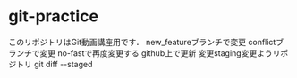 # git-practice
このリポジトリはGit動画講座用です．
new_featureブランチで変更
conflictブランチで変更
no-fastで再度変更する
github上で更新
変更staging変更ようリポジトリ
git diff --staged